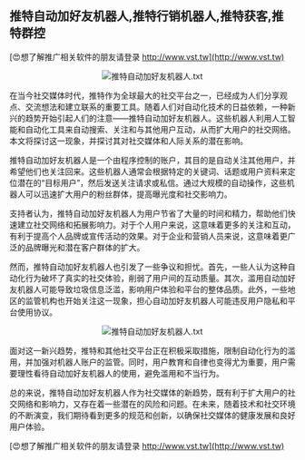 ## **推特自动加好友机器人,推特行销机器人,推特获客,推特群控**

[😍想了解推广相关软件的朋友请登录 http://www.vst.tw](http://www.vst.tw)

 <center><img src="https://vst.tw/MP4/tuiguang/png/1.png" alt="推特自动加好友机器人.txt"></center>

在当今社交媒体时代，推特作为全球最大的社交平台之一，已经成为人们分享观点、交流想法和建立联系的重要工具。随着人们对自动化技术的日益依赖，一种新兴的趋势开始引起人们的注意——推特自动加好友机器人。这些机器人利用人工智能和自动化工具来自动搜索、关注和与其他用户互动，从而扩大用户的社交网络。本文将探讨这一现象，并探讨其对社交媒体和人际关系的潜在影响。

推特自动加好友机器人是一个由程序控制的账户，其目的是自动关注其他用户，并希望他们也关注回来。这些机器人通常会根据特定的关键词、话题或用户资料来定位潜在的“目标用户”，然后发送关注请求或私信。通过大规模的自动操作，这些机器人可以迅速扩大用户的粉丝群体，提高曝光度和社交影响力。

支持者认为，推特自动加好友机器人为用户节省了大量的时间和精力，帮助他们快速建立社交网络和拓展影响力。对于个人用户来说，这意味着更多的关注和互动，有利于提高个人品牌或宣传活动的效果。对于企业和营销人员来说，这意味着更广泛的品牌曝光和潜在客户群体的扩大。

然而，推特自动加好友机器人也引发了一些争议和担忧。首先，一些人认为这种自动化行为破坏了真实的社交体验，削弱了用户间的互动质量。其次，滥用自动加好友机器人可能导致垃圾信息泛滥，影响用户体验和平台的整体品质。此外，一些地区的监管机构也开始关注这一现象，担心自动加好友机器人可能违反用户隐私和平台使用协议。

 <center><img src="https://vst.tw/MP4/tuiguang/png/3.png" alt="推特自动加好友机器人.txt"></center>

面对这一新兴趋势，推特和其他社交平台正在积极采取措施，限制自动化行为的滥用，并加强对机器人账户的监管。同时，用户教育和自律也变得尤为重要，用户需要理性看待自动加好友机器人的使用，避免滥用和不当行为。

总的来说，推特自动加好友机器人作为社交媒体的新趋势，既有利于扩大用户的社交网络和影响力，又存在着一些潜在的风险和问题。在未来，随着技术和社交环境的不断演变，我们期待看到更多的规范和创新，以确保社交媒体的健康发展和良好用户体验。

[😍想了解推广相关软件的朋友请登录 http://www.vst.tw](http://www.vst.tw)



